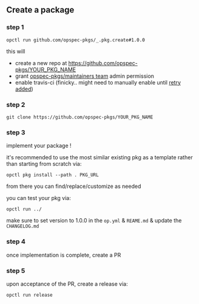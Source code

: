 ## Create a package

### step 1

```shell
opctl run github.com/opspec-pkgs/_.pkg.create#1.0.0
```

this will

- create a new repo at https://github.com/opspec-pkgs/YOUR_PKG_NAME
- grant
  [opspec-pkgs/maintainers team](https://github.com/orgs/opspec-pkgs/teams/maintainers/members)
  admin permission
- enable travis-ci (finicky.. might need to manually enable until
  [retry added](https://github.com/opspec-pkgs/travis-ci.enable/issues/1))

### step 2

```shell
git clone https://github.com/opspec-pkgs/YOUR_PKG_NAME
```

### step 3

implement your package !

it's recommended to use the most similar existing pkg as a template
rather than starting from scratch via:

```shell
opctl pkg install --path . PKG_URL
```

from there you can find/replace/customize as needed

you can test your pkg via:

```shell
opctl run ../
```

make sure to set version to 1.0.0 in the `op.yml` & `REAME.md` & update the `CHANGELOG.md`

### step 4

once implementation is complete, create a PR

### step 5

upon acceptance of the PR, create a release via:

```shell
opctl run release
```


